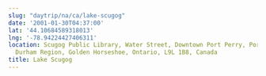 ```yaml
---
slug: "daytrip/na/ca/lake-scugog"
date: '2001-01-30T04:37:00'
lat: '44.10684589318013'
lng: '-78.94224427406311'
location: Scugog Public Library, Water Street, Downtown Port Perry, Port Perry, Scugog,
  Durham Region, Golden Horseshoe, Ontario, L9L 1B8, Canada
title: Lake Scugog
---
```



